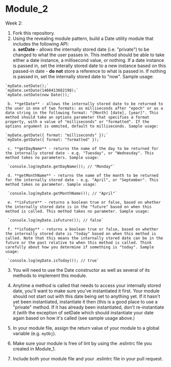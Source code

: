 # Module_2

Week 2:

  1. Fork this repository.
  2. Using the revealing module pattern, build a Date utility module that includes the following API:  
     a. **setDate** - allows the internally stored date (i.e. "private") to be changed to what the user passes in. This method should be able to take either a date instance, a millisecond value, or nothing. If a date instance is passed in, set the interally stored date to a new instance based on this passed-in date - **do not** store a reference to what is passed in. If nothing is passed in, set the internally stored date to "now". Sample usage:  

    `myDate.setDate();`  
    `myDate.setDate(1460413682198);`
    `myDate.setDate(new Date());`

     b. **getDate** - allows the internally stored date to be returned to the user in one of two formats: as milliseconds after "epoch" or as a date string in the following format: "[Month] [date], [year]". This method should take an options parameter that specifies a format property, with a value of "milliseconds" or "formatted". If the options argument is ommited, default to milliseconds. Sample usage:  

    `myDate.getDate({ format: "milliseconds" });`  
    `myDate.getDate({ format: "formatted" });`

     c. **getDayName** - returns the name of the day to be returned for the internally stored date - e.g. "Tuesday", or "Wednesday". This method takes no parameters. Sample usage:  

     `console.log(myDate.getDayName()); // "Monday"`

     d. **getMonthName** - returns the name of the month to be returned for the internally stored date - e.g. "April", or "September". This method takes no parameter. Sample usage:  

     `console.log(myDate.getMonthName()); // "April"`

     e. **isFuture** - returns a boolean true or false, based on whether the internally stored date is in the "future" based on when this method is called. This method takes no parameter. Sample usage:  

     `console.log(myDate.isFuture()); // false`

     f. **isToday** - returns a boolean true or false, based on whether the internally stored date is "today" based on when this method is called. Note that this means the internally stored date can be in the future or the past relative to when this method is called. Think carefully about how you determine if something is "today". Sample usage:  

     `console.log(myDate.isToday()); // true`

  3. You will need to use the Date constructor as well as several of its methods to implement this module.
  4. Anytime a method is called that needs to access your internally stored date, you'll want to make sure you've instantiated it first. Your module should not start out with this date being set to anything yet. If it hasn't yet been instantiated, instantiate it then (this is a good place to use a "private" method. If it has already been instantiated, don't re-instantiate it (with the exception of setDate which should instantiate your date again based on how it's called (see sample usage above.)

  5. In your module file, assign the return value of your module to a global variable (e.g. `myObj`).

  6. Make sure your module is free of lint by using the .eslintrc file you created in Module_1.

  7. Include both your module file and your .eslintrc file in your pull request.
